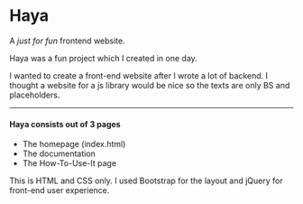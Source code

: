 # Haya
A *just for fun* frontend website.

Haya was a fun project which I created in one day.

I wanted to create a front-end website after I wrote a lot of backend.
I thought a website for a js library would be nice so the texts are only BS and placeholders.

---

#### Haya consists out of 3 pages
* The homepage (index.html)
* The documentation
* The How-To-Use-It page

This is HTML and CSS only. I used Bootstrap for the layout and jQuery for front-end user experience.
